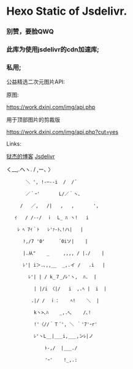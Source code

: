 # Hexo Static of Jsdelivr.
### 别赞，要脸QWQ
### 此库为使用jsdelivr的cdn加速库;
### 私用;

公益精选二次元图片API:

原图:

https://work.dxinj.com/img/api.php

用于顶部图片的剪裁版

https://work.dxinj.com/img/api.php?cut=yes

Links:

[狱杰的博客](https://yujienb.cn/)
[Jsdelivr](https://www.jsdelivr.com/)



  く__,.ヘヽ.        /  ,ー､ 〉

           ＼ ', !-─‐-i  /  /´

           ／｀ｰ'       L/／｀ヽ､

         /   ／,   /|   ,   ,       ',

       ｲ   / /-‐/  ｉ  L_ ﾊ ヽ!   i

        ﾚ ﾍ 7ｲ｀ﾄ   ﾚ'ｧ-ﾄ､!ハ|   |

          !,/7 '0'     ´0iソ|    |

          |.从"    _     ,,,, / |./    |

          ﾚ'| i＞.､,,__  _,.イ /   .i   |

            ﾚ'| | / k_７_/ﾚ'ヽ,  ﾊ.  |

              | |/i 〈|/   i  ,.ﾍ |  i  |

             .|/ /  ｉ：    ﾍ!    ＼  |

              kヽ>､ﾊ    _,.ﾍ､    /､!

              !'〈//｀Ｔ´', ＼ ｀'7'ｰr'

              ﾚ'ヽL__|___i,___,ンﾚ|ノ

                  ﾄ-,/  |___./

                  'ｰ'    !_,.:
